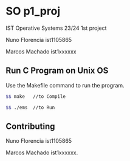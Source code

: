 # SO p1_proj

IST Operative Systems 23/24 1st project

Nuno Florencia ist1105865  

 Marcos Machado ist1xxxxxx




## Run C Program on Unix OS

Use the Makefile command to run the program.

```bash
$$ make   //to Compile

$$ ./ems  //to Run
```


## Contributing

Nuno Florencia ist1105865  

Marcos Machado ist1xxxxxx.


